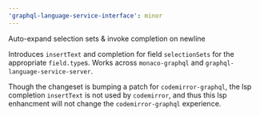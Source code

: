 ```yaml
---
'graphql-language-service-interface': minor
---
```


Auto-expand selection sets & invoke completion on newline

Introduces `insertText` and completion for field `selectionSets` for the appropriate `field.type`s.
Works across `monaco-graphql` and `graphql-language-service-server`.

Though the changeset is bumping a patch for `codemirror-graphql`, the lsp completion `insertText` is not used by `codemirror`, and thus this lsp enhancment will not change the `codemirror-graphql` experience.
